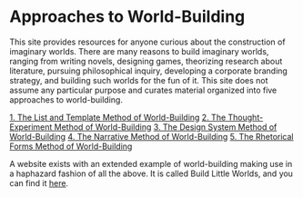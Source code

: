 # Approaches to World-Building

This site provides resources for anyone curious about the construction of imaginary worlds. There are many reasons to build imaginary worlds, ranging from writing novels, designing games, theorizing research about literature, pursuing philosophical inquiry, developing a corporate branding strategy, and building such worlds for the fun of it. This site does not assume any particular purpose and curates material organized into five approaches to world-building.

[1. The List and Template Method of World-Building](list-and-template.md)
[2. The Thought-Experiment Method of World-Building](thought-experiment.md)
[3. The Design System Method of World-Building](design-system.md)
[4. The Narrative Method of World-Building](narrative.md)
[5. The Rhetorical Forms Method of World-Building](rhetorical-forms.md)

A website exists with an extended example of world-building making use in a haphazard fashion of all the above. It is called Build Little Worlds, and you can find it [here](https://www.buildlittleworlds.com/).

